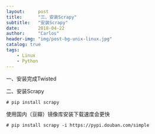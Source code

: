```yaml
---
layout:     post
title:      "三、安装Scrapy"
subtitle:   "安装Scrapy"
date:       2018-04-22 
author:     "Carlos"
header-img: "img/post-bg-unix-linux.jpg"
catalog: true
tags:
    - Linux
    - Python
---
```



一、安装完成Twisted

二、安装Scrapy

```
# pip install scrapy
```
使用国内（豆瓣）镜像库安装下载速度会更快


```
# pip install scrapy -i https://pypi.douban.com/simple
```
